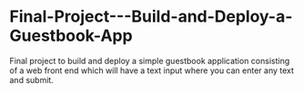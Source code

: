 # Final-Project---Build-and-Deploy-a-Guestbook-App
Final project to build and deploy a simple guestbook application consisting of a web front end which will have a text input where you can enter any text and submit.
